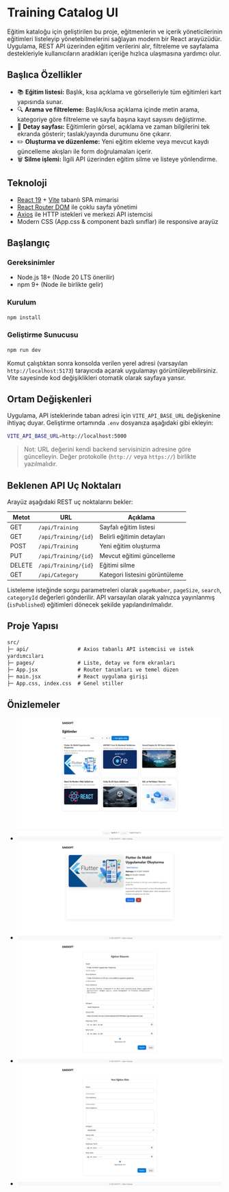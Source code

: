 # Training Catalog UI

Eğitim kataloğu için geliştirilen bu proje, eğitmenlerin ve içerik yöneticilerinin eğitimleri listeleyip yönetebilmelerini sağlayan modern bir React arayüzüdür. Uygulama, REST API üzerinden eğitim verilerini alır, filtreleme ve sayfalama destekleriyle kullanıcıların aradıkları içeriğe hızlıca ulaşmasına yardımcı olur.

## Başlıca Özellikler
- 📚 **Eğitim listesi:** Başlık, kısa açıklama ve görselleriyle tüm eğitimleri kart yapısında sunar.
- 🔍 **Arama ve filtreleme:** Başlık/kısa açıklama içinde metin arama, kategoriye göre filtreleme ve sayfa başına kayıt sayısını değiştirme.
- 📄 **Detay sayfası:** Eğitimlerin görsel, açıklama ve zaman bilgilerini tek ekranda gösterir; taslak/yayında durumunu öne çıkarır.
- ✏️ **Oluşturma ve düzenleme:** Yeni eğitim ekleme veya mevcut kaydı güncelleme akışları ile form doğrulamaları içerir.
- 🗑️ **Silme işlemi:** İlgili API üzerinden eğitim silme ve listeye yönlendirme.

## Teknoloji 
- [React 19](https://react.dev/) + [Vite](https://vitejs.dev/) tabanlı SPA mimarisi
- [React Router DOM](https://reactrouter.com/) ile çoklu sayfa yönetimi
- [Axios](https://axios-http.com/) ile HTTP istekleri ve merkezi API istemcisi
- Modern CSS (App.css & component bazlı sınıflar) ile responsive arayüz

## Başlangıç

### Gereksinimler
- Node.js 18+ (Node 20 LTS önerilir)
- npm 9+ (Node ile birlikte gelir)

### Kurulum
```bash
npm install
```

### Geliştirme Sunucusu
```bash
npm run dev
```
Komut çalıştıktan sonra konsolda verilen yerel adresi (varsayılan `http://localhost:5173`) tarayıcıda açarak uygulamayı görüntüleyebilirsiniz. Vite sayesinde kod değişiklikleri otomatik olarak sayfaya yansır.

## Ortam Değişkenleri
Uygulama, API isteklerinde taban adresi için `VITE_API_BASE_URL` değişkenine ihtiyaç duyar. Geliştirme ortamında `.env` dosyanıza aşağıdaki gibi ekleyin:
```bash
VITE_API_BASE_URL=http://localhost:5000
```
> Not: URL değerini kendi backend servisinizin adresine göre güncelleyin. Değer protokolle (`http://` veya `https://`) birlikte yazılmalıdır.

## Beklenen API Uç Noktaları
Arayüz aşağıdaki REST uç noktalarını bekler:

| Metot | URL                     | Açıklama                         |
|-------|------------------------|----------------------------------|
| GET   | `/api/Training`        | Sayfalı eğitim listesi           |
| GET   | `/api/Training/{id}`   | Belirli eğitimin detayları       |
| POST  | `/api/Training`        | Yeni eğitim oluşturma            |
| PUT   | `/api/Training/{id}`   | Mevcut eğitimi güncelleme        |
| DELETE| `/api/Training/{id}`   | Eğitimi silme                    |
| GET   | `/api/Category`        | Kategori listesini görüntüleme   |

Listeleme isteğinde sorgu parametreleri olarak `pageNumber`, `pageSize`, `search`, `categoryId` değerleri gönderilir. API varsayılan olarak yalnızca yayınlanmış (`isPublished`) eğitimleri dönecek şekilde yapılandırılmalıdır.

## Proje Yapısı
```
src/
├─ api/                # Axios tabanlı API istemcisi ve istek yardımcıları
├─ pages/              # Liste, detay ve form ekranları
├─ App.jsx             # Router tanımları ve temel düzen
├─ main.jsx            # React uygulama girişi
├─ App.css, index.css  # Genel stiller
```

## Önizlemeler
- ![Sayfalama](docs/screenshots/eaksoft1.png)
- ![Detay](docs/screenshots/eaksoft2.png)
- ![Düzenleme](docs/screenshots/eaksoft3.png)
- ![Yeni Kayıt](docs/screenshots/eaksoft4.png)
  

